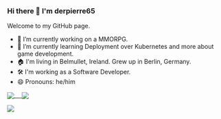 ### Hi there 👋 I'm derpierre65

Welcome to my GitHub page.

- 🔭 I’m currently working on a MMORPG.
- 🌱 I’m currently learning Deployment over Kubernetes and more about game development.
- 🏠 I'm living in Belmullet, Ireland. Grew up in Berlin, Germany.
- 🛠️ I'm working as a Software Developer.
- 😄 Pronouns: he/him
<!-- 
- 👯 I’m looking to collaborate on ...
- 🤔 I’m looking for help with ...
- 💬 Ask me about ...
- 📫 How to reach me: ...
- ⚡ Fun fact: ...
-->

<a href="https://github.com/derpierre65">
  <img align="center" src="https://github-readme-stats.vercel.app/api?username=derpierre65&count_private=true&theme=dracula&title_color=e91e63&bg_color=161b22&hide_border=true&show_icons=true&count_private=true" /> 
</a>
<a href="https://github.com/derpierre65">
  <img align="center" src="https://github-readme-stats.vercel.app/api/top-langs/?username=derpierre65&theme=dracula&title_color=e91e63&bg_color=161b22&hide_border=true&count_private=true" />
</a>

![](https://komarev.com/ghpvc/?username=your-github-derpierre65&label=Profile+views)
